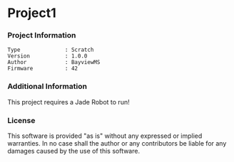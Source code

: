 Project1
================



### Project Information
```
Type              : Scratch
Version           : 1.0.0
Author            : BayviewMS
Firmware          : 42
```

### Additional Information
This project requires a Jade Robot to run!

### License
This software is provided "as is" without any expressed or implied warranties.  In no case shall the author or any contributors be liable for any damages caused by the use of this software.

